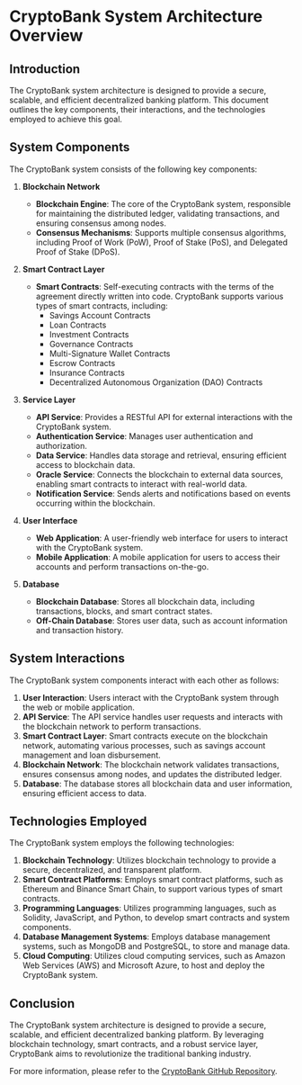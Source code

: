 # CryptoBank System Architecture Overview

## Introduction

The CryptoBank system architecture is designed to provide a secure, scalable, and efficient decentralized banking platform. This document outlines the key components, their interactions, and the technologies employed to achieve this goal.

## System Components

The CryptoBank system consists of the following key components:

1. **Blockchain Network**
   - **Blockchain Engine**: The core of the CryptoBank system, responsible for maintaining the distributed ledger, validating transactions, and ensuring consensus among nodes.
   - **Consensus Mechanisms**: Supports multiple consensus algorithms, including Proof of Work (PoW), Proof of Stake (PoS), and Delegated Proof of Stake (DPoS).

2. **Smart Contract Layer**
   - **Smart Contracts**: Self-executing contracts with the terms of the agreement directly written into code. CryptoBank supports various types of smart contracts, including:
     - Savings Account Contracts
     - Loan Contracts
     - Investment Contracts
     - Governance Contracts
     - Multi-Signature Wallet Contracts
     - Escrow Contracts
     - Insurance Contracts
     - Decentralized Autonomous Organization (DAO) Contracts

3. **Service Layer**
   - **API Service**: Provides a RESTful API for external interactions with the CryptoBank system.
   - **Authentication Service**: Manages user authentication and authorization.
   - **Data Service**: Handles data storage and retrieval, ensuring efficient access to blockchain data.
   - **Oracle Service**: Connects the blockchain to external data sources, enabling smart contracts to interact with real-world data.
   - **Notification Service**: Sends alerts and notifications based on events occurring within the blockchain.

4. **User Interface**
   - **Web Application**: A user-friendly web interface for users to interact with the CryptoBank system.
   - **Mobile Application**: A mobile application for users to access their accounts and perform transactions on-the-go.

5. **Database**
   - **Blockchain Database**: Stores all blockchain data, including transactions, blocks, and smart contract states.
   - **Off-Chain Database**: Stores user data, such as account information and transaction history.

## System Interactions

The CryptoBank system components interact with each other as follows:

1. **User Interaction**: Users interact with the CryptoBank system through the web or mobile application.
2. **API Service**: The API service handles user requests and interacts with the blockchain network to perform transactions.
3. **Smart Contract Layer**: Smart contracts execute on the blockchain network, automating various processes, such as savings account management and loan disbursement.
4. **Blockchain Network**: The blockchain network validates transactions, ensures consensus among nodes, and updates the distributed ledger.
5. **Database**: The database stores all blockchain data and user information, ensuring efficient access to data.

## Technologies Employed

The CryptoBank system employs the following technologies:

1. **Blockchain Technology**: Utilizes blockchain technology to provide a secure, decentralized, and transparent platform.
2. **Smart Contract Platforms**: Employs smart contract platforms, such as Ethereum and Binance Smart Chain, to support various types of smart contracts.
3. **Programming Languages**: Utilizes programming languages, such as Solidity, JavaScript, and Python, to develop smart contracts and system components.
4. **Database Management Systems**: Employs database management systems, such as MongoDB and PostgreSQL, to store and manage data.
5. **Cloud Computing**: Utilizes cloud computing services, such as Amazon Web Services (AWS) and Microsoft Azure, to host and deploy the CryptoBank system.

## Conclusion

The CryptoBank system architecture is designed to provide a secure, scalable, and efficient decentralized banking platform. By leveraging blockchain technology, smart contracts, and a robust service layer, CryptoBank aims to revolutionize the traditional banking industry.

For more information, please refer to the [CryptoBank GitHub Repository](https://github.com/KOSASIH/CryptoBank).
